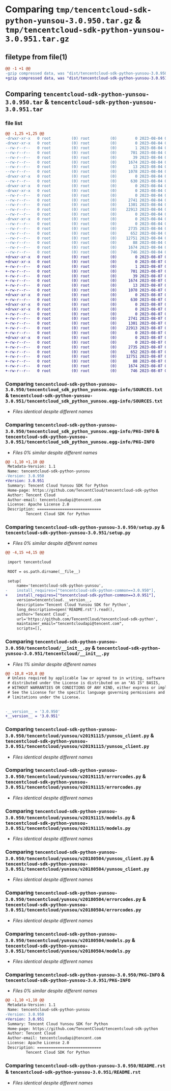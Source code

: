 # Comparing `tmp/tencentcloud-sdk-python-yunsou-3.0.950.tar.gz` & `tmp/tencentcloud-sdk-python-yunsou-3.0.951.tar.gz`

## filetype from file(1)

```diff
@@ -1 +1 @@
-gzip compressed data, was "dist/tencentcloud-sdk-python-yunsou-3.0.950.tar", last modified: Fri Aug  4 00:39:10 2023, max compression
+gzip compressed data, was "dist/tencentcloud-sdk-python-yunsou-3.0.951.tar", last modified: Mon Aug  7 00:39:10 2023, max compression
```

## Comparing `tencentcloud-sdk-python-yunsou-3.0.950.tar` & `tencentcloud-sdk-python-yunsou-3.0.951.tar`

### file list

```diff
@@ -1,25 +1,25 @@
-drwxr-xr-x   0 root         (0) root         (0)        0 2023-08-04 00:39:10.000000 tencentcloud-sdk-python-yunsou-3.0.950/
-drwxr-xr-x   0 root         (0) root         (0)        0 2023-08-04 00:39:10.000000 tencentcloud-sdk-python-yunsou-3.0.950/tencentcloud_sdk_python_yunsou.egg-info/
--rw-r--r--   0 root         (0) root         (0)        1 2023-08-04 00:39:10.000000 tencentcloud-sdk-python-yunsou-3.0.950/tencentcloud_sdk_python_yunsou.egg-info/dependency_links.txt
--rw-r--r--   0 root         (0) root         (0)      701 2023-08-04 00:39:10.000000 tencentcloud-sdk-python-yunsou-3.0.950/tencentcloud_sdk_python_yunsou.egg-info/SOURCES.txt
--rw-r--r--   0 root         (0) root         (0)       39 2023-08-04 00:39:10.000000 tencentcloud-sdk-python-yunsou-3.0.950/tencentcloud_sdk_python_yunsou.egg-info/requires.txt
--rw-r--r--   0 root         (0) root         (0)     1674 2023-08-04 00:39:10.000000 tencentcloud-sdk-python-yunsou-3.0.950/tencentcloud_sdk_python_yunsou.egg-info/PKG-INFO
--rw-r--r--   0 root         (0) root         (0)       13 2023-08-04 00:39:10.000000 tencentcloud-sdk-python-yunsou-3.0.950/tencentcloud_sdk_python_yunsou.egg-info/top_level.txt
--rw-r--r--   0 root         (0) root         (0)     1078 2023-08-04 00:39:09.000000 tencentcloud-sdk-python-yunsou-3.0.950/setup.py
-drwxr-xr-x   0 root         (0) root         (0)        0 2023-08-04 00:39:10.000000 tencentcloud-sdk-python-yunsou-3.0.950/tencentcloud/
--rw-r--r--   0 root         (0) root         (0)      630 2023-08-04 00:39:09.000000 tencentcloud-sdk-python-yunsou-3.0.950/tencentcloud/__init__.py
-drwxr-xr-x   0 root         (0) root         (0)        0 2023-08-04 00:39:10.000000 tencentcloud-sdk-python-yunsou-3.0.950/tencentcloud/yunsou/
-drwxr-xr-x   0 root         (0) root         (0)        0 2023-08-04 00:39:10.000000 tencentcloud-sdk-python-yunsou-3.0.950/tencentcloud/yunsou/v20191115/
--rw-r--r--   0 root         (0) root         (0)        0 2023-08-04 00:39:09.000000 tencentcloud-sdk-python-yunsou-3.0.950/tencentcloud/yunsou/v20191115/__init__.py
--rw-r--r--   0 root         (0) root         (0)     2741 2023-08-04 00:39:09.000000 tencentcloud-sdk-python-yunsou-3.0.950/tencentcloud/yunsou/v20191115/yunsou_client.py
--rw-r--r--   0 root         (0) root         (0)     1301 2023-08-04 00:39:09.000000 tencentcloud-sdk-python-yunsou-3.0.950/tencentcloud/yunsou/v20191115/errorcodes.py
--rw-r--r--   0 root         (0) root         (0)    22913 2023-08-04 00:39:09.000000 tencentcloud-sdk-python-yunsou-3.0.950/tencentcloud/yunsou/v20191115/models.py
--rw-r--r--   0 root         (0) root         (0)        0 2023-08-04 00:39:09.000000 tencentcloud-sdk-python-yunsou-3.0.950/tencentcloud/yunsou/__init__.py
-drwxr-xr-x   0 root         (0) root         (0)        0 2023-08-04 00:39:10.000000 tencentcloud-sdk-python-yunsou-3.0.950/tencentcloud/yunsou/v20180504/
--rw-r--r--   0 root         (0) root         (0)        0 2023-08-04 00:39:09.000000 tencentcloud-sdk-python-yunsou-3.0.950/tencentcloud/yunsou/v20180504/__init__.py
--rw-r--r--   0 root         (0) root         (0)     2735 2023-08-04 00:39:09.000000 tencentcloud-sdk-python-yunsou-3.0.950/tencentcloud/yunsou/v20180504/yunsou_client.py
--rw-r--r--   0 root         (0) root         (0)      652 2023-08-04 00:39:09.000000 tencentcloud-sdk-python-yunsou-3.0.950/tencentcloud/yunsou/v20180504/errorcodes.py
--rw-r--r--   0 root         (0) root         (0)    12751 2023-08-04 00:39:09.000000 tencentcloud-sdk-python-yunsou-3.0.950/tencentcloud/yunsou/v20180504/models.py
--rw-r--r--   0 root         (0) root         (0)       88 2023-08-04 00:39:10.000000 tencentcloud-sdk-python-yunsou-3.0.950/setup.cfg
--rw-r--r--   0 root         (0) root         (0)     1674 2023-08-04 00:39:10.000000 tencentcloud-sdk-python-yunsou-3.0.950/PKG-INFO
--rw-r--r--   0 root         (0) root         (0)      746 2023-08-04 00:39:09.000000 tencentcloud-sdk-python-yunsou-3.0.950/README.rst
+drwxr-xr-x   0 root         (0) root         (0)        0 2023-08-07 00:39:10.000000 tencentcloud-sdk-python-yunsou-3.0.951/
+drwxr-xr-x   0 root         (0) root         (0)        0 2023-08-07 00:39:10.000000 tencentcloud-sdk-python-yunsou-3.0.951/tencentcloud_sdk_python_yunsou.egg-info/
+-rw-r--r--   0 root         (0) root         (0)        1 2023-08-07 00:39:10.000000 tencentcloud-sdk-python-yunsou-3.0.951/tencentcloud_sdk_python_yunsou.egg-info/dependency_links.txt
+-rw-r--r--   0 root         (0) root         (0)      701 2023-08-07 00:39:10.000000 tencentcloud-sdk-python-yunsou-3.0.951/tencentcloud_sdk_python_yunsou.egg-info/SOURCES.txt
+-rw-r--r--   0 root         (0) root         (0)       39 2023-08-07 00:39:10.000000 tencentcloud-sdk-python-yunsou-3.0.951/tencentcloud_sdk_python_yunsou.egg-info/requires.txt
+-rw-r--r--   0 root         (0) root         (0)     1674 2023-08-07 00:39:10.000000 tencentcloud-sdk-python-yunsou-3.0.951/tencentcloud_sdk_python_yunsou.egg-info/PKG-INFO
+-rw-r--r--   0 root         (0) root         (0)       13 2023-08-07 00:39:10.000000 tencentcloud-sdk-python-yunsou-3.0.951/tencentcloud_sdk_python_yunsou.egg-info/top_level.txt
+-rw-r--r--   0 root         (0) root         (0)     1078 2023-08-07 00:39:10.000000 tencentcloud-sdk-python-yunsou-3.0.951/setup.py
+drwxr-xr-x   0 root         (0) root         (0)        0 2023-08-07 00:39:10.000000 tencentcloud-sdk-python-yunsou-3.0.951/tencentcloud/
+-rw-r--r--   0 root         (0) root         (0)      630 2023-08-07 00:39:10.000000 tencentcloud-sdk-python-yunsou-3.0.951/tencentcloud/__init__.py
+drwxr-xr-x   0 root         (0) root         (0)        0 2023-08-07 00:39:10.000000 tencentcloud-sdk-python-yunsou-3.0.951/tencentcloud/yunsou/
+drwxr-xr-x   0 root         (0) root         (0)        0 2023-08-07 00:39:10.000000 tencentcloud-sdk-python-yunsou-3.0.951/tencentcloud/yunsou/v20191115/
+-rw-r--r--   0 root         (0) root         (0)        0 2023-08-07 00:39:10.000000 tencentcloud-sdk-python-yunsou-3.0.951/tencentcloud/yunsou/v20191115/__init__.py
+-rw-r--r--   0 root         (0) root         (0)     2741 2023-08-07 00:39:10.000000 tencentcloud-sdk-python-yunsou-3.0.951/tencentcloud/yunsou/v20191115/yunsou_client.py
+-rw-r--r--   0 root         (0) root         (0)     1301 2023-08-07 00:39:10.000000 tencentcloud-sdk-python-yunsou-3.0.951/tencentcloud/yunsou/v20191115/errorcodes.py
+-rw-r--r--   0 root         (0) root         (0)    22913 2023-08-07 00:39:10.000000 tencentcloud-sdk-python-yunsou-3.0.951/tencentcloud/yunsou/v20191115/models.py
+-rw-r--r--   0 root         (0) root         (0)        0 2023-08-07 00:39:10.000000 tencentcloud-sdk-python-yunsou-3.0.951/tencentcloud/yunsou/__init__.py
+drwxr-xr-x   0 root         (0) root         (0)        0 2023-08-07 00:39:10.000000 tencentcloud-sdk-python-yunsou-3.0.951/tencentcloud/yunsou/v20180504/
+-rw-r--r--   0 root         (0) root         (0)        0 2023-08-07 00:39:10.000000 tencentcloud-sdk-python-yunsou-3.0.951/tencentcloud/yunsou/v20180504/__init__.py
+-rw-r--r--   0 root         (0) root         (0)     2735 2023-08-07 00:39:10.000000 tencentcloud-sdk-python-yunsou-3.0.951/tencentcloud/yunsou/v20180504/yunsou_client.py
+-rw-r--r--   0 root         (0) root         (0)      652 2023-08-07 00:39:10.000000 tencentcloud-sdk-python-yunsou-3.0.951/tencentcloud/yunsou/v20180504/errorcodes.py
+-rw-r--r--   0 root         (0) root         (0)    12751 2023-08-07 00:39:10.000000 tencentcloud-sdk-python-yunsou-3.0.951/tencentcloud/yunsou/v20180504/models.py
+-rw-r--r--   0 root         (0) root         (0)       88 2023-08-07 00:39:10.000000 tencentcloud-sdk-python-yunsou-3.0.951/setup.cfg
+-rw-r--r--   0 root         (0) root         (0)     1674 2023-08-07 00:39:10.000000 tencentcloud-sdk-python-yunsou-3.0.951/PKG-INFO
+-rw-r--r--   0 root         (0) root         (0)      746 2023-08-07 00:39:10.000000 tencentcloud-sdk-python-yunsou-3.0.951/README.rst
```

### Comparing `tencentcloud-sdk-python-yunsou-3.0.950/tencentcloud_sdk_python_yunsou.egg-info/SOURCES.txt` & `tencentcloud-sdk-python-yunsou-3.0.951/tencentcloud_sdk_python_yunsou.egg-info/SOURCES.txt`

 * *Files identical despite different names*

### Comparing `tencentcloud-sdk-python-yunsou-3.0.950/tencentcloud_sdk_python_yunsou.egg-info/PKG-INFO` & `tencentcloud-sdk-python-yunsou-3.0.951/tencentcloud_sdk_python_yunsou.egg-info/PKG-INFO`

 * *Files 0% similar despite different names*

```diff
@@ -1,10 +1,10 @@
 Metadata-Version: 1.1
 Name: tencentcloud-sdk-python-yunsou
-Version: 3.0.950
+Version: 3.0.951
 Summary: Tencent Cloud Yunsou SDK for Python
 Home-page: https://github.com/TencentCloud/tencentcloud-sdk-python
 Author: Tencent Cloud
 Author-email: tencentcloudapi@tencent.com
 License: Apache License 2.0
 Description: ============================
         Tencent Cloud SDK for Python
```

### Comparing `tencentcloud-sdk-python-yunsou-3.0.950/setup.py` & `tencentcloud-sdk-python-yunsou-3.0.951/setup.py`

 * *Files 0% similar despite different names*

```diff
@@ -4,15 +4,15 @@
 
 import tencentcloud
 
 ROOT = os.path.dirname(__file__)
 
 setup(
     name='tencentcloud-sdk-python-yunsou',
-    install_requires=["tencentcloud-sdk-python-common==3.0.950"],
+    install_requires=["tencentcloud-sdk-python-common==3.0.951"],
     version=tencentcloud.__version__,
     description='Tencent Cloud Yunsou SDK for Python',
     long_description=open('README.rst').read(),
     author='Tencent Cloud',
     url='https://github.com/TencentCloud/tencentcloud-sdk-python',
     maintainer_email="tencentcloudapi@tencent.com",
     scripts=[],
```

### Comparing `tencentcloud-sdk-python-yunsou-3.0.950/tencentcloud/__init__.py` & `tencentcloud-sdk-python-yunsou-3.0.951/tencentcloud/__init__.py`

 * *Files 1% similar despite different names*

```diff
@@ -10,8 +10,8 @@
 # Unless required by applicable law or agreed to in writing, software
 # distributed under the License is distributed on an "AS IS" BASIS,
 # WITHOUT WARRANTIES OR CONDITIONS OF ANY KIND, either express or implied.
 # See the License for the specific language governing permissions and
 # limitations under the License.
 
 
-__version__ = '3.0.950'
+__version__ = '3.0.951'
```

### Comparing `tencentcloud-sdk-python-yunsou-3.0.950/tencentcloud/yunsou/v20191115/yunsou_client.py` & `tencentcloud-sdk-python-yunsou-3.0.951/tencentcloud/yunsou/v20191115/yunsou_client.py`

 * *Files identical despite different names*

### Comparing `tencentcloud-sdk-python-yunsou-3.0.950/tencentcloud/yunsou/v20191115/errorcodes.py` & `tencentcloud-sdk-python-yunsou-3.0.951/tencentcloud/yunsou/v20191115/errorcodes.py`

 * *Files identical despite different names*

### Comparing `tencentcloud-sdk-python-yunsou-3.0.950/tencentcloud/yunsou/v20191115/models.py` & `tencentcloud-sdk-python-yunsou-3.0.951/tencentcloud/yunsou/v20191115/models.py`

 * *Files identical despite different names*

### Comparing `tencentcloud-sdk-python-yunsou-3.0.950/tencentcloud/yunsou/v20180504/yunsou_client.py` & `tencentcloud-sdk-python-yunsou-3.0.951/tencentcloud/yunsou/v20180504/yunsou_client.py`

 * *Files identical despite different names*

### Comparing `tencentcloud-sdk-python-yunsou-3.0.950/tencentcloud/yunsou/v20180504/errorcodes.py` & `tencentcloud-sdk-python-yunsou-3.0.951/tencentcloud/yunsou/v20180504/errorcodes.py`

 * *Files identical despite different names*

### Comparing `tencentcloud-sdk-python-yunsou-3.0.950/tencentcloud/yunsou/v20180504/models.py` & `tencentcloud-sdk-python-yunsou-3.0.951/tencentcloud/yunsou/v20180504/models.py`

 * *Files identical despite different names*

### Comparing `tencentcloud-sdk-python-yunsou-3.0.950/PKG-INFO` & `tencentcloud-sdk-python-yunsou-3.0.951/PKG-INFO`

 * *Files 0% similar despite different names*

```diff
@@ -1,10 +1,10 @@
 Metadata-Version: 1.1
 Name: tencentcloud-sdk-python-yunsou
-Version: 3.0.950
+Version: 3.0.951
 Summary: Tencent Cloud Yunsou SDK for Python
 Home-page: https://github.com/TencentCloud/tencentcloud-sdk-python
 Author: Tencent Cloud
 Author-email: tencentcloudapi@tencent.com
 License: Apache License 2.0
 Description: ============================
         Tencent Cloud SDK for Python
```

### Comparing `tencentcloud-sdk-python-yunsou-3.0.950/README.rst` & `tencentcloud-sdk-python-yunsou-3.0.951/README.rst`

 * *Files identical despite different names*

